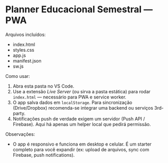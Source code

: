 # Planner Educacional Semestral — PWA

Arquivos incluídos:
- index.html
- styles.css
- app.js
- manifest.json
- sw.js

Como usar:
1. Abra esta pasta no VS Code.
2. Use a extensão *Live Server* (ou sirva a pasta estática) para rodar `index.html` — necessário para PWA e service worker.
3. O app salva dados em `localStorage`. Para sincronização (Drive/Dropbox) recomenda-se integrar uma backend ou serviços 3rd-party.
4. Notificações push de verdade exigem um servidor (Push API / Firebase). Aqui há apenas um helper local que pedirá permissão.

Observações:
- O app é responsivo e funciona em desktop e celular. É um starter completo para você expandir (ex: upload de arquivos, sync com Firebase, push notifications).
